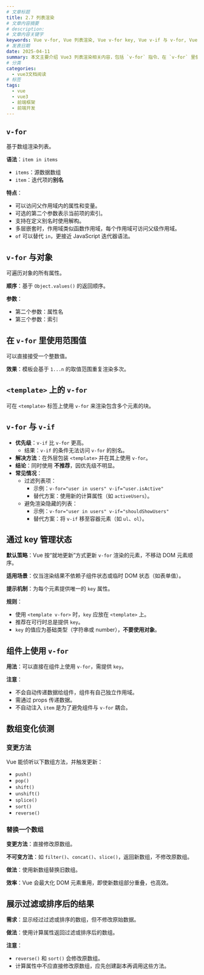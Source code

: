 ```yaml
---
# 文章标题
title: 2.7 列表渲染
# 文章内容摘要
# description:
# 文章内容关键字
keywords: Vue v-for, Vue 列表渲染, Vue v-for key, Vue v-if 与 v-for, Vue 遍历对象, Vue 数组更新, Vue 组件循环, Vue 响应式数组, Vue 计算属性过滤, Vue 列表优化
# 发表日期
date: 2025-04-11
summary: 本文主要介绍 Vue3 列表渲染相关内容，包括 `v-for` 指令、在 `v-for` 里使用范围值、`v-for` 与对象、`<template>` 上的 `v-for`、`v-for` 与 `v-if`、通过 key 管理状态、组件上使用 `v-for`、数组变化侦测等。
# 分类
categories:
  - vue3文档阅读
# 标签
tags:
  - vue
  - vue3
  - 前端框架
  - 前端开发
---
```


## `v-for`

基于数组渲染列表。

**语法**：`item in items`

- `items`：源数据数组
- `item`：迭代项的**别名**

**特点**：

- 可以访问父作用域内的属性和变量。
- 可选的第二个参数表示当前项的索引。
- 支持在定义别名时使用解构。
- 多层嵌套时，作用域类似函数作用域，每个作用域可访问父级作用域。
- `of` 可以替代 `in`，更接近 JavaScript 迭代器语法。

## `v-for` 与对象

可遍历对象的所有属性。

**顺序**：基于 `Object.values()` 的返回顺序。

**参数**：

- 第二个参数：属性名
- 第三个参数：索引

## 在 `v-for` 里使用范围值

可以直接接受一个整数值。

**效果**：模板会基于 `1...n` 的取值范围重复渲染多次。

## `<template>` 上的 `v-for`

可在 `<template>` 标签上使用 `v-for` 来渲染包含多个元素的块。

## `v-for` 与 `v-if`

- **优先级**：`v-if` 比 `v-for` 更高。
  - 结果：`v-if` 的条件无法访问 `v-for` 的别名。
- **解决方法**：在外层包装 `<template>` 并在其上使用 `v-for`。
- **结论**：同时使用 **不推荐**，因优先级不明显。
- **常见情况**：
  - 过滤列表项：
    - 示例：`v-for="user in users" v-if="user.isActive"`
    - 替代方案：使用新的计算属性（如 `activeUsers`）。
  - 避免渲染隐藏的列表：
    - 示例：`v-for="user in users" v-if="shouldShowUsers"`
    - 替代方案：将 `v-if` 移至容器元素（如 `ul`、`ol`）。

## 通过 key 管理状态

**默认策略**：Vue 按“就地更新”方式更新 `v-for` 渲染的元素，不移动 DOM 元素顺序。

**适用场景**：仅当渲染结果不依赖子组件状态或临时 DOM 状态（如表单值）。

**提示机制**：为每个元素提供唯一的 `key` 属性。

**规则**：

- 使用 `<template v-for>` 时，`key` 应放在 `<template>` 上。
- 推荐在可行时总是提供 `key`。
- `key` 的值应为基础类型（字符串或 number），**不要使用对象**。

## 组件上使用 `v-for`

**用法**：可以直接在组件上使用 `v-for`，需提供 `key`。

**注意**：

- 不会自动传递数据给组件，组件有自己独立作用域。
- 需通过 props 传递数据。
- 不自动注入 `item` 是为了避免组件与 `v-for` 耦合。

## 数组变化侦测

### 变更方法

Vue 能侦听以下数组方法，并触发更新：

- `push()`
- `pop()`
- `shift()`
- `unshift()`
- `splice()`
- `sort()`
- `reverse()`

### 替换一个数组

**变更方法**：直接修改原数组。

**不可变方法**：如 `filter()`、`concat()`、`slice()`，返回新数组，不修改原数组。

**做法**：使用新数组替换旧数组。

**效率**：Vue 会最大化 DOM 元素重用，即使新数组部分重叠，也高效。

## 展示过滤或排序后的结果

**需求**：显示经过过滤或排序的数组，但不修改原始数据。

**做法**：使用计算属性返回过滤或排序后的数组。

**注意**：

- `reverse()` 和 `sort()` 会修改原数组。
- 计算属性中不应直接修改原数组，应先创建副本再调用这些方法。
